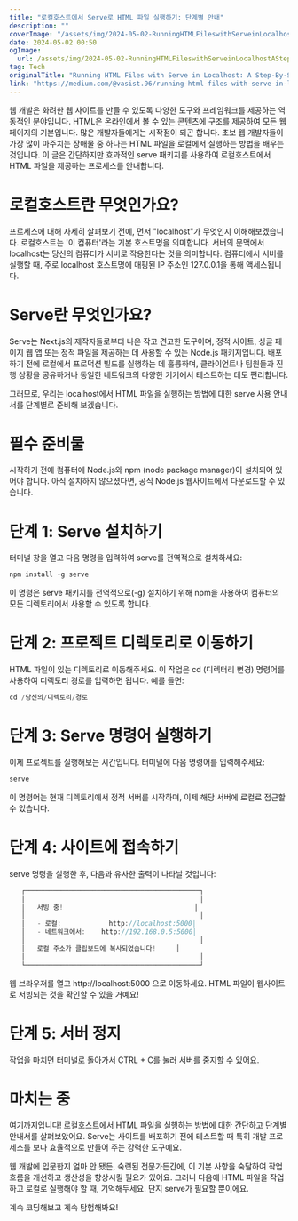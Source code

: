 ```yaml
---
title: "로컬호스트에서 Serve로 HTML 파일 실행하기: 단계별 안내"
description: ""
coverImage: "/assets/img/2024-05-02-RunningHTMLFileswithServeinLocalhostAStep-By-StepGuide_0.png"
date: 2024-05-02 00:50
ogImage: 
  url: /assets/img/2024-05-02-RunningHTMLFileswithServeinLocalhostAStep-By-StepGuide_0.png
tag: Tech
originalTitle: "Running HTML Files with Serve in Localhost: A Step-By-Step Guide"
link: "https://medium.com/@vasist.96/running-html-files-with-serve-in-localhost-a-step-by-step-guide-e554c2da9eb0"
---
```



웹 개발은 화려한 웹 사이트를 만들 수 있도록 다양한 도구와 프레임워크를 제공하는 역동적인 분야입니다. HTML은 온라인에서 볼 수 있는 콘텐츠에 구조를 제공하여 모든 웹 페이지의 기본입니다. 많은 개발자들에게는 시작점이 되곤 합니다. 초보 웹 개발자들이 가장 많이 마주치는 장애물 중 하나는 HTML 파일을 로컬에서 실행하는 방법을 배우는 것입니다. 이 글은 간단하지만 효과적인 serve 패키지를 사용하여 로컬호스트에서 HTML 파일을 제공하는 프로세스를 안내합니다.

# 로컬호스트란 무엇인가요?

프로세스에 대해 자세히 살펴보기 전에, 먼저 "localhost"가 무엇인지 이해해보겠습니다. 로컬호스트는 '이 컴퓨터'라는 기본 호스트명을 의미합니다. 서버의 문맥에서 localhost는 당신의 컴퓨터가 서버로 작용한다는 것을 의미합니다. 컴퓨터에서 서버를 실행할 때, 주로 localhost 호스트명에 매핑된 IP 주소인 127.0.0.1을 통해 액세스됩니다.

# Serve란 무엇인가요?

<div class="content-ad"></div>

Serve는 Next.js의 제작자들로부터 나온 작고 견고한 도구이며, 정적 사이트, 싱글 페이지 웹 앱 또는 정적 파일을 제공하는 데 사용할 수 있는 Node.js 패키지입니다. 배포하기 전에 로컬에서 프로덕션 빌드를 실행하는 데 훌륭하며, 클라이언트나 팀원들과 진행 상황을 공유하거나 동일한 네트워크의 다양한 기기에서 테스트하는 데도 편리합니다.

그러므로, 우리는 localhost에서 HTML 파일을 실행하는 방법에 대한 serve 사용 안내서를 단계별로 준비해 보겠습니다.

# 필수 준비물

시작하기 전에 컴퓨터에 Node.js와 npm (node package manager)이 설치되어 있어야 합니다. 아직 설치하지 않으셨다면, 공식 Node.js 웹사이트에서 다운로드할 수 있습니다.

<div class="content-ad"></div>

# 단계 1: Serve 설치하기

터미널 창을 열고 다음 명령을 입력하여 serve를 전역적으로 설치하세요:

```js
npm install -g serve
```

이 명령은 serve 패키지를 전역적으로(-g) 설치하기 위해 npm을 사용하여 컴퓨터의 모든 디렉토리에서 사용할 수 있도록 합니다.

<div class="content-ad"></div>

# 단계 2: 프로젝트 디렉토리로 이동하기

HTML 파일이 있는 디렉토리로 이동해주세요. 이 작업은 cd (디렉터리 변경) 명령어를 사용하여 디렉토리 경로를 입력하면 됩니다. 예를 들면:

```js
cd /당신의/디렉토리/경로
```

# 단계 3: Serve 명령어 실행하기

<div class="content-ad"></div>

이제 프로젝트를 실행해보는 시간입니다. 터미널에 다음 명령어를 입력해주세요:

```js
serve
```

이 명령어는 현재 디렉토리에서 정적 서버를 시작하며, 이제 해당 서버에 로컬로 접근할 수 있습니다.

# 단계 4: 사이트에 접속하기

<div class="content-ad"></div>

serve 명령을 실행한 후, 다음과 유사한 출력이 나타날 것입니다:

```js
   ┌────────────────────────────────────────────┐
   │                                            │
   │   서빙 중!                                 │
   │                                            │
   │   - 로컬:            http://localhost:5000│
   │   - 네트워크에서:    http://192.168.0.5:5000│
   │                                            │
   │   로컬 주소가 클립보드에 복사되었습니다!     │
   │                                            │
   └────────────────────────────────────────────┘
```

웹 브라우저를 열고 http://localhost:5000 으로 이동하세요. HTML 파일이 웹사이트로 서빙되는 것을 확인할 수 있을 거예요!

# 단계 5: 서버 정지

<div class="content-ad"></div>

작업을 마치면 터미널로 돌아가서 CTRL + C를 눌러 서버를 중지할 수 있어요.

# 마치는 중

여기까지입니다! 로컬호스트에서 HTML 파일을 실행하는 방법에 대한 간단하고 단계별 안내서를 살펴보았어요. Serve는 사이트를 배포하기 전에 테스트할 때 특히 개발 프로세스를 보다 효율적으로 만들어 주는 강력한 도구에요.

웹 개발에 입문한지 얼마 안 됐든, 숙련된 전문가든간에, 이 기본 사항을 숙달하여 작업 흐름을 개선하고 생산성을 향상시킬 필요가 있어요. 그러니 다음에 HTML 파일을 작업하고 로컬로 실행해야 할 때, 기억해두세요. 단지 serve가 필요할 뿐이에요.

<div class="content-ad"></div>

계속 코딩해보고 계속 탐험해봐요!